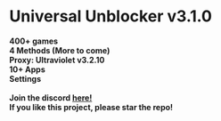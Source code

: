 # Universal Unblocker v3.1.0
**400+ games**<br>
**4 Methods (More to come)**<br>
**Proxy: Ultraviolet v3.2.10**<br>
**10+ Apps**<br>
**Settings**<br>
<br>
**Join the discord <a target="_blank" href="https://dsc.gg/uniub">here!</a>**
<br>
**If you like this project, please star the repo!**

